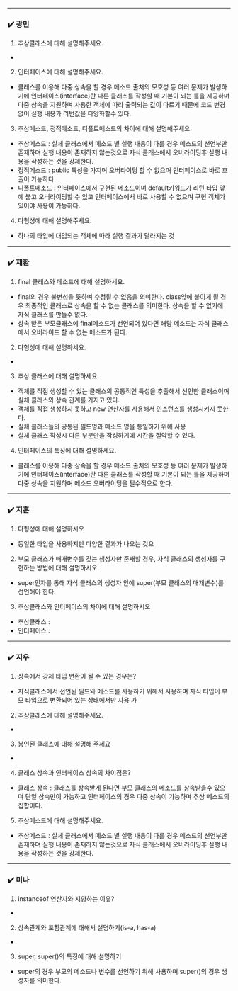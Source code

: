 
***
### ✔️ 광민

1. 추상클래스에 대해 설명해주세요.
- 
2. 인터페이스에 대해 설명해주세요.
- 클래스를 이용해 다중 상속을 할 경우 메소드 출처의 모호성 등 여러 문제가 발생하기에 인터페이스(interface)란 다른 클래스를 작성할 때 기본이 되는 틀을 제공하며 다중 상속을 지원하며 사용한 객체에 따라 출력되는 값이 다르기 때문에 코드 변경 없이 실행 내용과 리턴값을 다양화할수 있다.
3. 추상메소드, 정적메소드, 디폴트메소드의 차이에 대해 설명해주세요.
- 추상메소드 : 실체 클래스에서 메소드 별 실행 내용이 다를 경우 메소드의 선언부만 존재하며 실행 내용이 존재하지 않는것으로 자식 클래스에서 오버라이딩후 실행 내용을 작성하는 것을 강제한다.
- 정적메소드 : public 특성을 가지며 오버라이딩 할 수 없으며 인터페이스로 바로 호출이 가능하다.
- 디폴트메소드 : 인터페이스에서 구현된 메소드이며 default키워드가 리턴 타입 앞에 붙고 오버라이딩할 수 있고 인터페이스에서 바로 사용할 수 없으며 구현 객체가 있어야 사용이 가능하다.
4. 다형성에 대해 설명해주세요.
- 하나의 타입에 대입되는 객체에 따라 실행 결과가 달라지는 것

***
### ✔️ 재환

1. final 클래스와 메소드에 대해 설명하세요.
- final의 경우 불변성을 뜻하며 수정될 수 없음을 의미한다. class앞에 붙이게 될 경우 최종적인 클래스로 상속을 할 수 없는 클래스를 의미한다. 상속을 할 수 없기에 자식 클래스를 만들수 없다.
- 상속 받은 부모클래스에 final메소드가 선언되어 있다면 해당 메소드는 자식 클래스에서 오버라이드 할 수 없는 메소드가 된다. 
2. 다형성에 대해 설명하세요.
- 
3. 추상 클래스에 대해 설명하세요.
- 객체를 직접 생성할 수 있는 클래스의 공통적인 특성을 추출해서 선언한 클래스이며 실체 클래스와 상속 관계를 가지고 있다.
- 객체를 직접 생성하지 못하고 new 연산자를 사용해서 인스턴스를 생성시키지 못한다.
- 실체 클래스들의 공통된 필드명과 메소드 명을 통일하기 위해 사용
- 실체 클래스 작성시 다른 부분만을 작성하기에 시간을 절약할 수 있다.
4. 인터페이스의 특징에 대해 설명하세요.
- 클래스를 이용해 다중 상속을 할 경우 메소드 출처의 모호성 등 여러 문제가 발생하기에 인터페이스(interface)란 다른 클래스를 작성할 때 기본이 되는 틀을 제공하며 다중 상속을 지원하며 메소드 오버라이딩을 필수적으로 한다.
***
### ✔️ 지훈
1. 다형성에 대해 설명하시오
- 동일한 타입을 사용하지만 다양한 결과가 나오는 것으
2. 부모 클래스가 매개변수를 갖는 생성자만 존재할 경우, 자식 클래스의 생성자를 구현하는 방법에 대해 설명하시오
- super인자를 통해 자식 클래스의 생성자 안에 super(부모 클래스의 매개변수)를 선언해야 한다.
3. 추상클래스와 인터페이스의 차이에 대해 설명하시오
- 추상클래스 : 
- 인터페이스 : 

***
### ✔️ 지우
1. 상속에서 강제 타입 변환이 될 수 있는 경우는?
- 자식클래스에서 선언된 필드와 메소드를 사용하기 위해서 사용하며 자식 타입이 부모 타입으로 변환되어 있는 상태에서만 사용 가
2. 추상클래스에 대해 설명해주세요.
- 
3. 봉인된 클래스에 대해 설명해 주세요
- 
4. 클래스 상속과 인터페이스 상속의 차이점은?
- 클래스 상속 : 클래스를 상속받게 된다면 부모 클래스의 메소드를 상속받을수 있으며 단일 상속만이 가능하고 인터페이스의 경우 다중 상속이 가능하며 추상 메소드의 집합이다.
5. 추상메소드에 대해 설명해주세요.
- 추상메소드 : 실체 클래스에서 메소드 별 실행 내용이 다를 경우 메소드의 선언부만 존재하며 실행 내용이 존재하지 않는것으로 자식 클래스에서 오버라이딩후 실행 내용을 작성하는 것을 강제한다.

***
### ✔️ 미나

1. instanceof 연산자와 지양하는 이유?
-  
2. 상속관계와 포함관계에 대해서 설명하기(is-a, has-a)
- 
3. super, super()의 특징에 대해 설명하기
- super의 경우 부모의 메소드나 변수를 선언하기 위해 사용하며 super()의 경우 생성자를 의미한다.
